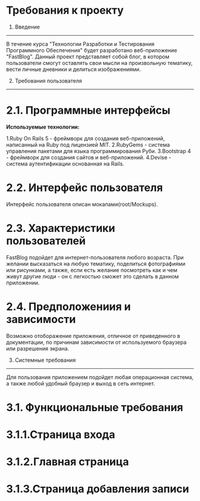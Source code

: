 # Требования к проекту

1. Введение
----------------------------------

В течение курса "Технологии Разработки и Тестирования Программного Обеспечения" будет разработано 
веб-приложение "FastBlog". Данный проект представляет собой блог, в котором пользователи смогут оставлять 
свои мысли на произвольную тематику, вести личные дневники и делиться изображениями.

2. Требования пользователя
----------------------------------
2.1. Программные интерфейсы
==================================
**Используемые технологии:**

1.Ruby On Rails 5 - фреймворк для создания веб-приложений, написанный на Ruby под лицензией MIT.
2.RubyGems - система управления пакетами для языка программирования Руби.
3.Bootstrap 4 - фреймворк для создания сайтов и веб-приложений.
4.Devise - система аутентификации основанная на Rails.

2.2. Интерфейс пользователя
==================================
Интерфейс пользователя описан мокапами(root/Mockups).

2.3. Характеристики пользователей
==================================
FastBlog подойдет для интернет-пользователя любого возраста. При желании высказаться на любую тематику,
поделиться фотографиями или рисунками, а также, если есть желание посмотреть как и чем живут другие люди - 
он с легкостью сможет это сделать в данном приложении.

2.4. Предположениия и зависимости
==================================
Возможно отоборажение приложения, отличное от приведенного в документации, по причинам зависимости от
используемого браузера или разрешения экрана.

3. Системные требования
----------------------------------
Для пользования приложением подойдет любая операционная система, а также любой удобный браузер и выход
в сеть интернет.

3.1. Функциональные требования
===================================

3.1.1.Страница входа
===================================

3.1.2.Главная страница
===================================

3.1.3.Страница добавления записи
===================================














